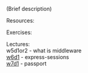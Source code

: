 (Brief description)

Resources:

Exercises:

Lectures:  
	w5d1or2  - what is middleware  
	[w6d1](https://drive.google.com/open?id=1ORzi8DzN0Ez0jRewhGgjtPZFHSSLa3nq17jvi-kJSzw)  - express-sessions  
	[w7d1](https://drive.google.com/open?id=1Fh6R1ZSOrHsoY2JuGw3egJdZigh5-q2JrGQokoqJQwo)  - passport

